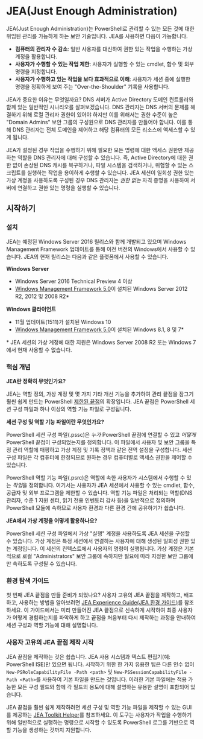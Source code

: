 # JEA(Just Enough Administration)
JEA(Just Enough Administration)는 PowerShell로 관리할 수 있는 모든 것에 대한 위임된 관리를 가능하게 하는 보안 기술입니다.
JEA를 사용하면 다음이 가능합니다.
- **컴퓨터의 관리자 수 감소**: 일반 사용자를 대신하여 권한 있는 작업을 수행하는 가상 계정을 활용합니다.
- **사용자가 수행할 수 있는 작업 제한**: 사용자가 실행할 수 있는 cmdlet, 함수 및 외부 명령을 지정합니다.
- **사용자가 수행하고 있는 작업을 보다 효과적으로 이해**: 사용자가 세션 중에 실행한 명령을 정확하게 보여 주는 "Over-the-Shoulder" 기록을 사용합니다.

JEA가 중요한 이유는 무엇일까요?
DNS 서버가 Active Directory 도메인 컨트롤러와 함께 있는 일반적인 시나리오를 살펴보겠습니다.
DNS 관리자는 DNS 서버의 문제를 해결하기 위해 로컬 관리자 권한이 있어야 하지만 이를 위해서는 권한 수준이 높은 "Domain Admins" 보안 그룹의 구성원으로 DNS 관리자를 만들어야 합니다.
이를 통해 DNS 관리자는 전체 도메인을 제어하고 해당 컴퓨터의 모든 리소스에 액세스할 수 있게 됩니다.

JEA가 설정된 경우 작업을 수행하기 위해 필요한 모든 명령에 대한 액세스 권한만 제공하는 역할을 DNS 관리자에 대해 구성할 수 있습니다.
즉, Active Directory에 대한 권한 없이 손상된 DNS 캐시를 복구하거나, 파일 시스템을 검색하거나, 위험할 수 있는 스크립트를 실행하는 작업을 용이하게 수행할 수 있습니다.
JEA 세션이 일회성 권한 있는 가상 계정을 사용하도록 구성된 경우 DNS 관리자는 *권한 없는* 자격 증명을 사용하여 서버에 연결하고 권한 있는 명령을 실행할 수 있습니다.

## 시작하기

### 설치
JEA는 예정된 Windows Server 2016 릴리스와 함께 개발되고 있으며 Windows Management Framework 업데이트를 통해 이전 버전의 Windows에서 사용할 수 있습니다.
JEA의 현재 릴리스는 다음과 같은 플랫폼에서 사용할 수 있습니다.

**Windows Server**
- Windows Server 2016 Technical Preview 4 이상
- [Windows Management Framework 5.0](https://www.microsoft.com/en-us/download/details.aspx?id=50395)이 설치된 Windows Server 2012 R2, 2012 및 2008 R2\*

**Windows 클라이언트**
- 11월 업데이트(1511)가 설치된 Windows 10
- [Windows Management Framework 5.0](https://www.microsoft.com/en-us/download/details.aspx?id=50395)이 설치된 Windows 8.1, 8 및 7\*

\* JEA 세션의 가상 계정에 대한 지원은 Windows Server 2008 R2 또는 Windows 7에서 현재 사용할 수 없습니다.


### 핵심 개념
**JEA란 정확히 무엇인가요?**

JEA는 역할 정의, 가상 계정 및 몇 가지 기타 개선 기능을 추가하여 관리 끝점을 잠그기 훨씬 쉽게 만드는 PowerShell [제한된 끝점](http://blogs.technet.com/b/heyscriptingguy/archive/2014/03/31/introduction-to-powershell-endpoints.aspx)의 확장입니다.
JEA 끝점은 PowerShell 세션 구성 파일과 하나 이상의 역할 기능 파일로 구성됩니다.

**세션 구성 및 역할 기능 파일이란 무엇인가요?**

PowerShell 세션 구성 파일(.pssc)은 *누가* PowerShell 끝점에 연결할 수 있고 *어떻게* PowerShell 끝점이 구성되었는지를 정의합니다.
이 파일에서 사용자 및 보안 그룹을 특정 관리 역할에 매핑하고 가상 계정 및 기록 정책과 같은 전역 설정을 구성합니다.
세션 구성 파일은 각 컴퓨터에 한정되므로 원하는 경우 컴퓨터별로 액세스 권한을 제어할 수 있습니다.

PowerShell 역할 기능 파일(.psrc)은 역할에 속한 사용자가 시스템에서 수행할 수 있는 *작업*을 정의합니다.
여기서는 사용자가 JEA 세션에서 사용할 수 있는 cmdlet, 함수, 공급자 및 외부 프로그램을 제한할 수 있습니다.
역할 기능 파일은 처리되는 역할(DNS 관리자, 수준 1 지원 센터, 읽기 전용 인벤토리 감사 등)을 일반적으로 정의하며 PowerShell 모듈에 속하므로 사용자 환경과 다른 환경 간에 공유하기가 쉽습니다.

**JEA에서 가상 계정을 어떻게 활용하나요?**

PowerShell 세션 구성 파일에서 가상 "실행" 계정을 사용하도록 JEA 세션을 구성할 수 있습니다.
가상 계정은 특정 세션에서 연결하는 사용자에 대해 생성된 일회성 권한 있는 계정입니다. 이 세션의 컨텍스트에서 사용자의 명령이 실행됩니다.
가상 계정은 기본적으로 로컬 "Administrators" 보안 그룹에 속하지만 필요에 따라 지정한 보안 그룹에만 속하도록 구성될 수 있습니다.

### 환경 탐색 가이드
첫 번째 JEA 끝점을 만들 준비가 되었나요?
사용자 고유의 JEA 끝점을 제작하고, 배포하고, 사용하는 방법을 알아보려면 [JEA Experience Guide(JEA 환경 가이드)](jea-uide.md)를 참조하세요.
이 가이드에서는 미리 만들어진 JEA 끝점으로 신속하게 시작하여 최종 사용자가 어떻게 경험하는지를 파악하게 하고 끝점을 처음부터 다시 제작하는 과정을 안내하여 세션 구성과 역할 기능에 대해 설명합니다.

### 사용자 고유의 JEA 끝점 제작 시작
JEA 끝점을 제작하는 것은 쉽습니다. JEA 사용 시스템과 텍스트 편집기(예: PowerShell ISE)만 있으면 됩니다.
시작하기 위한 한 가지 유용한 팁은 다른 인수 없이 `New-PSRoleCapabilityFile -Path <path>` 및 `New-PSSessionCapabilityFile -Path <Path>`를 사용하여 기본 파일을 만드는 것입니다.
이러한 기본 파일에는 적용 가능한 모든 구성 필드와 함께 각 필드의 용도에 대해 설명하는 유용한 설명이 포함되어 있습니다.

JEA 끝점을 훨씬 쉽게 제작하려면 세션 구성 및 역할 기능 파일을 제작할 수 있는 GUI를 제공하는 [JEA Toolkit Helper](http://blogs.technet.com/b/privatecloud/archive/2015/12/20/introducing-the-updated-jea-helper-tool.aspx)를 참조하세요.
이 도구는 사용자가 작업을 수행하기 위해 일반적으로 실행하는 명령으로 시작할 수 있도록 PowerShell 로그를 기반으로 역할 기능을 생성하는 것까지 지원합니다.


<!--HONumber=Jun16_HO3-->


